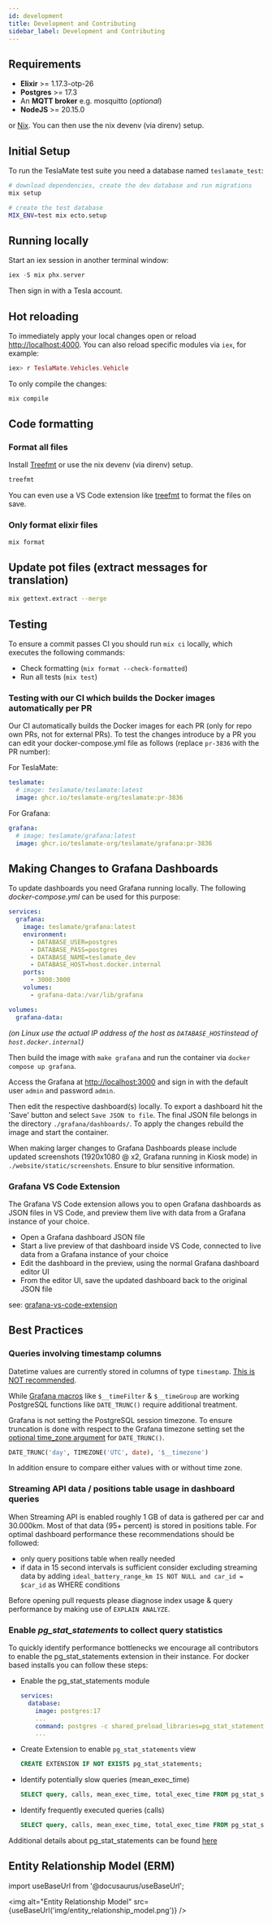 ```yaml
---
id: development
title: Development and Contributing
sidebar_label: Development and Contributing
---
```


## Requirements

- **Elixir** >= 1.17.3-otp-26
- **Postgres** >= 17.3
- An **MQTT broker** e.g. mosquitto (_optional_)
- **NodeJS** >= 20.15.0

or [Nix](https://nixos.org/download/). You can then use the nix devenv (via direnv) setup.

## Initial Setup

To run the TeslaMate test suite you need a database named `teslamate_test`:

```bash
# download dependencies, create the dev database and run migrations
mix setup

# create the test database
MIX_ENV=test mix ecto.setup
```

## Running locally

Start an iex session in another terminal window:

```elixir
iex -S mix phx.server
```

Then sign in with a Tesla account.

## Hot reloading

To immediately apply your local changes open or reload [http://localhost:4000](http://localhost:4000). You can also reload specific modules via `iex`, for example:

```elixir
iex> r TeslaMate.Vehicles.Vehicle
```

To only compile the changes:

```bash
mix compile
```

## Code formatting

### Format all files

Install [Treefmt](https://github.com/numtide/treefmt/releases) or use the nix devenv (via direnv) setup.

```bash
treefmt
```

You can even use a VS Code extension like [treefmt](https://marketplace.visualstudio.com/items?itemName=ibecker.treefmt-vscode) to format the files on save.

### Only format elixir files

```bash
mix format
```

## Update pot files (extract messages for translation)

```bash
mix gettext.extract --merge
```

## Testing

To ensure a commit passes CI you should run `mix ci` locally, which executes the following commands:

- Check formatting (`mix format --check-formatted`)
- Run all tests (`mix test`)

### Testing with our CI which builds the Docker images automatically per PR

Our CI automatically builds the Docker images for each PR (only for repo own PRs, not for external PRs). To test the changes introduce by a PR you can edit your docker-compose.yml file as follows (replace `pr-3836` with the PR number):

For TeslaMate:

```yml
teslamate:
  # image: teslamate/teslamate:latest
  image: ghcr.io/teslamate-org/teslamate:pr-3836
```

For Grafana:

```yml
grafana:
  # image: teslamate/grafana:latest
  image: ghcr.io/teslamate-org/teslamate/grafana:pr-3836
```

## Making Changes to Grafana Dashboards

To update dashboards you need Grafana running locally. The following _docker-compose.yml_ can be used for this purpose:

```yml
services:
  grafana:
    image: teslamate/grafana:latest
    environment:
      - DATABASE_USER=postgres
      - DATABASE_PASS=postgres
      - DATABASE_NAME=teslamate_dev
      - DATABASE_HOST=host.docker.internal
    ports:
      - 3000:3000
    volumes:
      - grafana-data:/var/lib/grafana

volumes:
  grafana-data:
```

_(on Linux use the actual IP address of the host as `DATABASE_HOST`instead of `host.docker.internal`)_

Then build the image with `make grafana` and run the container via `docker compose up grafana`.

Access the Grafana at [http://localhost:3000](http://localhost:3000) and sign in with the default user `admin` and password `admin`.

Then edit the respective dashboard(s) locally. To export a dashboard hit the 'Save' button and select `Save JSON to file`. The final JSON file belongs in the directory `./grafana/dashboards/`. To apply the changes rebuild the image and start the container.

When making larger changes to Grafana Dashboards please include updated screenshots (1920x1080 @ x2, Grafana running in Kiosk mode) in `./website/static/screenshots`. Ensure to blur sensitive information.

### Grafana VS Code Extension

The Grafana VS Code extension allows you to open Grafana dashboards as JSON files in VS Code, and preview them live with data from a Grafana instance of your choice.

- Open a Grafana dashboard JSON file
- Start a live preview of that dashboard inside VS Code, connected to live data from a Grafana instance of your choice
- Edit the dashboard in the preview, using the normal Grafana dashboard editor UI
- From the editor UI, save the updated dashboard back to the original JSON file

see: [grafana-vs-code-extension](https://github.com/grafana/grafana-vs-code-extension)

## Best Practices

### Queries involving timestamp columns

Datetime values are currently stored in columns of type `timestamp`. [This is NOT recommended](https://wiki.postgresql.org/wiki/Don't_Do_This#Don.27t_use_timestamp_.28without_time_zone.29_to_store_UTC_times).

While [Grafana macros](https://grafana.com/docs/grafana/latest/datasources/postgres/#macros) like `$__timeFilter` & `$__timeGroup` are working PostgreSQL functions like `DATE_TRUNC()` require additional treatment.

Grafana is not setting the PostgreSQL session timezone. To ensure truncation is done with respect to the Grafana timezone setting set the [optional time_zone argument](https://www.postgresql.org/docs/current/functions-datetime.html#FUNCTIONS-DATETIME-TRUNC) for `DATE_TRUNC()`.

```sql
DATE_TRUNC('day', TIMEZONE('UTC', date), '$__timezone')
```

In addition ensure to compare either values with or without time zone.

### Streaming API data / positions table usage in dashboard queries

When Streaming API is enabled roughly 1 GB of data is gathered per car and 30.000km. Most of that data (95+ percent) is stored in positions table. For optimal dashboard performance these recommendations should be followed:

- only query positions table when really needed
- if data in 15 second intervals is sufficient consider excluding streaming data by adding `ideal_battery_range_km IS NOT NULL and car_id = $car_id` as WHERE conditions

Before opening pull requests please diagnose index usage & query performance by making use of `EXPLAIN ANALYZE`.

### Enable _pg_stat_statements_ to collect query statistics

To quickly identify performance bottlenecks we encourage all contributors to enable the pg_stat_statements extension in their instance. For docker based installs you can follow these steps:

- Enable the pg_stat_statements module

  ```yml
  services:
    database:
      image: postgres:17
      ...
      command: postgres -c shared_preload_libraries=pg_stat_statements
      ...
  ```

- Create Extension to enable `pg_stat_statements` view

  ```sql
  CREATE EXTENSION IF NOT EXISTS pg_stat_statements;
  ```

- Identify potentially slow queries (mean_exec_time)

  ```sql
  SELECT query, calls, mean_exec_time, total_exec_time FROM pg_stat_statements ORDER BY mean_exec_time DESC LIMIT 10;
  ```

- Identify frequently executed queries (calls)

  ```sql
  SELECT query, calls, mean_exec_time, total_exec_time FROM pg_stat_statements ORDER BY calls DESC LIMIT 10;
  ```

Additional details about pg_stat_statements can be found [here](https://www.postgresql.org/docs/current/pgstatstatements.html)

## Entity Relationship Model (ERM)

import useBaseUrl from '@docusaurus/useBaseUrl';

<img alt="Entity Relationship Model" src={useBaseUrl('img/entity_relationship_model.png')} />
